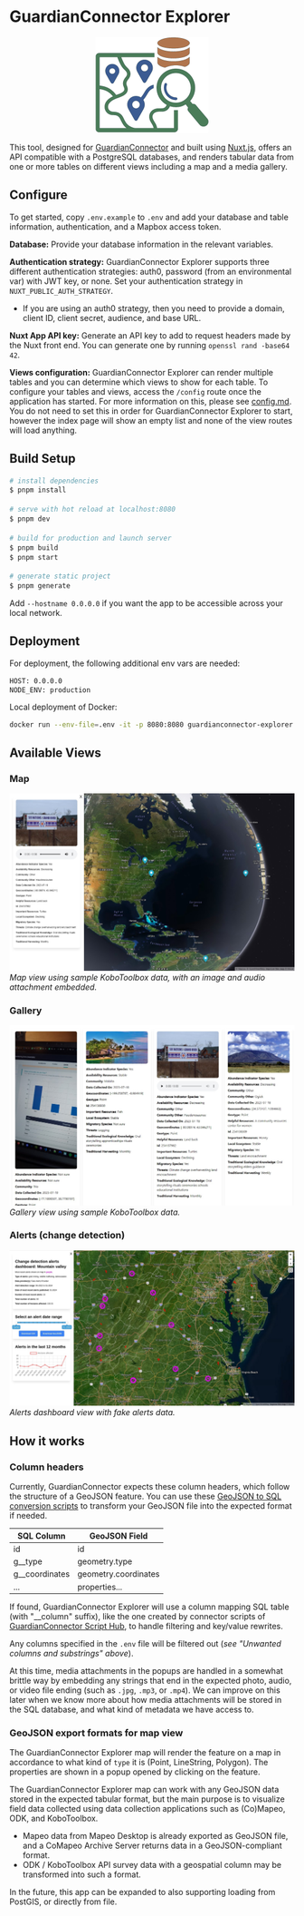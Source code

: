 # GuardianConnector Explorer

<p align="center">
  <img src="docs/gcexplorer-small.png" alt="GC Explorer" />
</p>

This tool, designed for [GuardianConnector](https://guardianconnector.net) and built using [Nuxt.js](https://nuxt.com/), offers an API compatible with a PostgreSQL databases, and renders tabular data from one or more tables on different views including a map and a media gallery.

## Configure

To get started, copy `.env.example` to `.env` and add your database and table information, authentication, and a Mapbox access token.

**Database:** Provide your database information in the relevant variables.

**Authentication strategy:** GuardianConnector Explorer supports three different authentication strategies: auth0, password (from an environmental var) with JWT key, or none. Set your authentication strategy in `NUXT_PUBLIC_AUTH_STRATEGY`.

* If you are using an auth0 strategy, then you need to provide a domain, client ID, client secret, audience, and base URL.

**Nuxt App API key:** Generate an API key to add to request headers made by the Nuxt front end. You can generate one by running `openssl rand -base64 42`.

**Views configuration:** GuardianConnector Explorer can render multiple tables and you can determine which views to show for each table. To configure your tables and views, access the `/config` route once the application has started. For more information on this, please see [config.md](docs/config.md). You do not need to set this in order for GuardianConnector Explorer to start, however the index page will show an empty list and none of the view routes will load anything.

## Build Setup

```bash
# install dependencies
$ pnpm install

# serve with hot reload at localhost:8080
$ pnpm dev

# build for production and launch server
$ pnpm build
$ pnpm start

# generate static project
$ pnpm generate
```

Add `--hostname 0.0.0.0` if you want the app to be accessible across your local network.

## Deployment

For deployment, the following additional env vars are needed:

```
HOST: 0.0.0.0
NODE_ENV: production
```

Local deployment of Docker:

```sh
docker run --env-file=.env -it -p 8080:8080 guardianconnector-explorer:latest
```

## Available Views

### **Map**

![GuardianConnector Map with KoboToolbox data](docs/GuardianConnector-Map.jpg)
_Map view using sample KoboToolbox data, with an image and audio attachment embedded._

### **Gallery**

![GuardianConnector Gallery with KoboToolbox data](docs/GuardianConnector-Gallery.jpg)
_Gallery view using sample KoboToolbox data._

### **Alerts (change detection)**

![GuardianConnector Alerts with change detection data](docs/GuardianConnector-Alerts.jpg)
_Alerts dashboard view with fake alerts data._

## How it works

### Column headers ###

Currently, GuardianConnector expects these column headers, which follow the structure of a GeoJSON feature. You can use these [GeoJSON to SQL conversion scripts](https://github.com/rudokemper/geojson-csv-sql-conversion-tools) to transform your GeoJSON file into the expected format if needed.

| SQL Column | GeoJSON Field |
|------------|---------------|
| id         | id            |
| g\_\_type    | geometry.type |
| g\_\_coordinates | geometry.coordinates |
| ...     | properties... |

If found, GuardianConnector Explorer will use a column mapping SQL table (with "__column" suffix), like the one created by connector scripts of [GuardianConnector Script Hub](https://github.com/ConservationMetrics/gc-scripts-hub), to handle filtering and key/value rewrites.

 Any columns specified in the `.env` file will be filtered out (*see "Unwanted columns and substrings" above*).

At this time, media attachments in the popups are handled in a somewhat brittle way by embedding any strings that end in the expected photo, audio, or video file ending (such as `.jpg`, `.mp3`, or `.mp4`). We can improve on this later when we know more about how media attachments will be stored in the SQL database, and what kind of metadata we have access to.

### GeoJSON export formats for map view ###

The GuardianConnector Explorer map will render the feature on a map in accordance to what kind of `type` it is (Point, LineString, Polygon). The properties are shown in a popup opened by clicking on the feature.

The GuardianConnector Explorer map can work with any GeoJSON data stored in the expected tabular format, but the main purpose is to visualize field data collected using data collection applications such as (Co)Mapeo, ODK, and KoboToolbox. 

* Mapeo data from Mapeo Desktop is already exported as GeoJSON file, and a CoMapeo Archive Server returns data in a GeoJSON-compliant format.
* ODK / KoboToolbox API survey data with a geospatial column may be transformed into such a format.

In the future, this app can be expanded to also supporting loading from PostGIS, or directly from file.